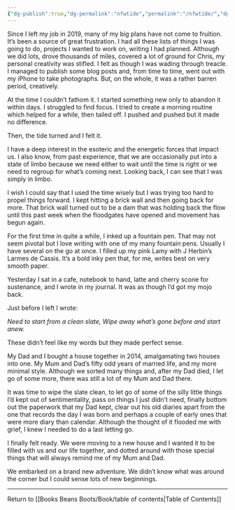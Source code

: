 ```yaml
---
{"dg-publish":true,"dg-permalink":"nfwtide","permalink":"/nfwtide/","dgHomeLink":true,"dgPassFrontmatter":false}
---
```



Since I left my job in 2019, many of my big plans have not come to fruition. It’s been a source of great frustration. I had all these lists of things I was going to do, projects I wanted to work on, writing I had planned. Although we did lots, drove thousands of miles, covered a lot of ground for Chris, my personal creativity was stifled. I felt as though I was wading through treacle. I managed to publish some blog posts and, from time to time, went out with my iPhone to take photographs. But, on the whole, it was a rather barren period, creatively.

At the time I couldn’t fathom it. I started something new only to abandon it within days. I struggled to find focus. I tried to create a morning routine which helped for a while, then tailed off. I pushed and pushed but it made no difference.

Then, the tide turned and I felt it.

I have a deep interest in the esoteric and the energetic forces that impact us. I also know, from past experience, that we are occasionally put into a state of limbo because we need either to wait until the time is right or we need to regroup for what’s coming next. Looking back, I can see that I was simply in limbo.

I wish I could say that I used the time wisely but I was trying too hard to propel things forward. I kept hitting a brick wall and then going back for more. That brick wall turned out to be a dam that was holding back the flow until this past week when the floodgates have opened and movement has begun again.

For the first time in quite a while, I inked up a fountain pen. That may not seem pivotal but I love writing with one of my many fountain pens. Usually I have several on the go at once. I filled up my pink Lamy with J Herbin’s Larmes de Cassis. It’s a bold inky pen that, for me, writes best on very smooth paper.

Yesterday I sat in a cafe, notebook to hand, latte and cherry scone for sustenance, and I wrote in my journal. It was as though I’d got my mojo back.

Just before I left I wrote:

_Need to start from a clean slate, Wipe away what’s gone before and start anew._

These didn’t feel like my words but they made perfect sense.

My Dad and I bought a house together in 2014, amalgamating two houses into one. My Mum and Dad’s fifty odd years of married life, and my more minimal style. Although we sorted many things and, after my Dad died, I let go of some more, there was still a lot of my Mum and Dad there.

It was time to wipe the slate clean, to let go of some of the silly little things I’d kept out of sentimentality, pass on things I just didn’t need, finally bottom out the paperwork that my Dad kept, clear out his old diaries apart from the one that records the day I was born and perhaps a couple of early ones that were more diary than calendar. Although the thought of it flooded me with grief, I knew I needed to do a last letting go.

I finally felt ready. We were moving to a new house and I wanted it to be filled with us and our life together, and dotted around with those special things that will always remind me of my Mum and Dad.

We embarked on a brand new adventure. We didn’t know what was around the corner but I could sense lots of new beginnings.

---

Return to [[Books Beans Boots/Book/table of contents|Table of Contents]]